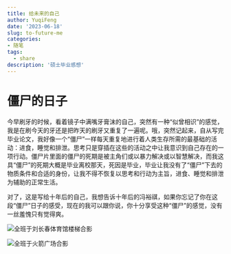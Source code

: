 ```yaml
---
title: 给未来的自己
author: YuqiFeng
date: '2023-06-18'
slug: to-future-me
categories: 
- 随笔
tags:
  - share
description: '硕士毕业感想'
---
```



# 僵尸的日子

今早刷牙的时候，看着镜子中满嘴牙膏沫的自己，突然有一种“似曾相识”的感觉，我是在刷今天的牙还是把昨天的刷牙又重复了一遍呢。哦，突然记起来，自从写完毕业论文，我好像一个“僵尸”一样每天重复地进行着人类生存所需的最基础的活动：进食，睡觉和排泄。思考只是穿插在这些的活动之中让我意识到自己存在的一项行动。僵尸片里面的僵尸的死期是被主角们或以暴力解决或以智慧解决，而我这具“僵尸”的死期大概是毕业离校那天，死因是毕业，毕业让我没有了“僵尸”下去的物质条件和合适的身份，让我不得不恢复以思考和行动为主旨，进食、睡觉和排泄为辅助的正常生活。
<br/>

对了，这是写给十年后的自己，我想告诉十年后的冯裕祺，如果你忘记了你在这段“僵尸”日子的感受，现在的我可以跟你说，你十分享受这种“僵尸”的感觉，没有一丝羞愧只有觉得爽。


![全班于刘长春体育馆楼梯合影](quanban_louti.jpg)

![全班于火箭广场合影](quanban_huojianguangchang.jpg)
